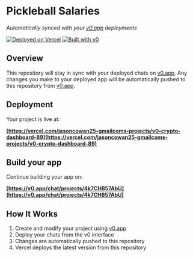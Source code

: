 # Pickleball Salaries

*Automatically synced with your [v0.app](https://v0.app) deployments*

[![Deployed on Vercel](https://img.shields.io/badge/Deployed%20on-Vercel-black?style=for-the-badge&logo=vercel)](https://vercel.com/jasoncowan25-gmailcoms-projects/v0-crypto-dashboard-89)
[![Built with v0](https://img.shields.io/badge/Built%20with-v0.app-black?style=for-the-badge)](https://v0.app/chat/projects/4k7CH857AbU)

## Overview

This repository will stay in sync with your deployed chats on [v0.app](https://v0.app).
Any changes you make to your deployed app will be automatically pushed to this repository from [v0.app](https://v0.app).

## Deployment

Your project is live at:

**[https://vercel.com/jasoncowan25-gmailcoms-projects/v0-crypto-dashboard-89](https://vercel.com/jasoncowan25-gmailcoms-projects/v0-crypto-dashboard-89)**

## Build your app

Continue building your app on:

**[https://v0.app/chat/projects/4k7CH857AbU](https://v0.app/chat/projects/4k7CH857AbU)**

## How It Works

1. Create and modify your project using [v0.app](https://v0.app)
2. Deploy your chats from the v0 interface
3. Changes are automatically pushed to this repository
4. Vercel deploys the latest version from this repository